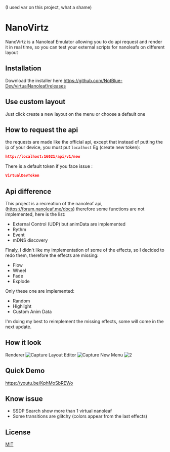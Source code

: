 (I used var on this project, what a shame)

# NanoVirtz

NanoVirtz is a Nanoleaf Emulator allowing you to do api request and render it in real time, so you can test your external scripts for nanoleafs on different layout

## Installation

Download the installer here https://github.com/NotBlue-Dev/virtualNanoleaf/releases

## Use custom layout

Just click create a new layout on the menu or choose a default one

## How to request the api
the requests are made like the official api, except that instead of putting the ip of your device, you must put ```localhost```
Eg (create new token):
```json
http://localhost:16021/api/v1/new
```
There is a default token if you face issue :
```json
VirtualDevToken
```

## Api difference
This project is a recreation of the nanoleaf api, (https://forum.nanoleaf.me/docs) therefore some functions are not implemented, here is the list:
- External Control (UDP) but animData are implemented
- Rythm
- Event
- mDNS discovery

Finaly, I didn't like my implementation of some of the effects, so I decided to redo them, therefore the effects are missing:
- Flow
- Wheel
- Fade 
- Explode

Only these one are implemented:
- Random
- Highlight
- Custom Anim Data

I'm doing my best to reimplement the missing effects, some will come in the next update.

## How it look

Renderer
![Capture](https://user-images.githubusercontent.com/64601123/118158043-31ee2100-b413-11eb-9b3b-f861b726eced.PNG)
Layout Editor
![Capture](https://user-images.githubusercontent.com/64601123/121945384-92b99380-cd08-11eb-9968-7029b741d8c1.PNG)
New Menu
![2](https://user-images.githubusercontent.com/64601123/121945388-93522a00-cd08-11eb-8502-eb17bec82e02.PNG)

## Quick Demo
https://youtu.be/KphMoSbREWo

## Know issue
- SSDP Search show more than 1 virtual nanoleaf
- Some transitions are glitchy (colors appear from the last effects)

## License
[MIT](LICENSE)
